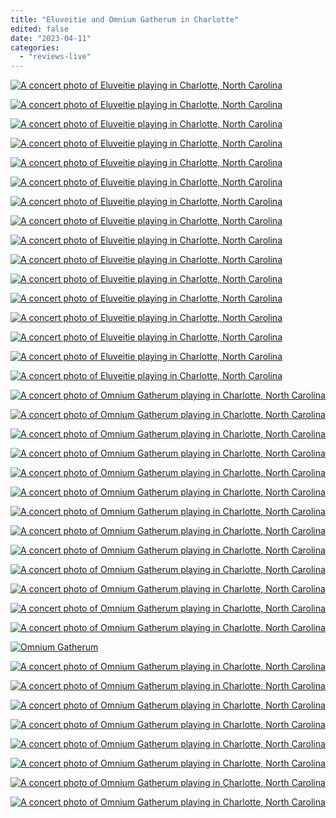 ```yaml
---
title: "Eluveitie and Omnium Gatherum in Charlotte"
edited: false
date: "2023-04-11"
categories:
  - "reviews-live"
---
```


[![A concert photo of Eluveitie playing in Charlotte, North Carolina](https://i2.wp.com/hellbound.ca/wp-content/uploads/2023/04/eluveite_20230331_407A4658.jpg?ssl=1)](https://hellbound.ca/eluveite_20230331_407a4658/)

[![A concert photo of Eluveitie playing in Charlotte, North Carolina](https://i2.wp.com/hellbound.ca/wp-content/uploads/2023/04/eluveite_20230331_407A4868.jpg?ssl=1)](https://hellbound.ca/eluveite_20230331_407a4868/)

[![A concert photo of Eluveitie playing in Charlotte, North Carolina](https://i2.wp.com/hellbound.ca/wp-content/uploads/2023/04/eluveite_20230331_407A4708.jpg?ssl=1)](https://hellbound.ca/eluveite_20230331_407a4708/)

[![A concert photo of Eluveitie playing in Charlotte, North Carolina](https://i1.wp.com/hellbound.ca/wp-content/uploads/2023/04/eluveite_20230331_407A4801.jpg?ssl=1)](https://hellbound.ca/eluveite_20230331_407a4801/)

[![A concert photo of Eluveitie playing in Charlotte, North Carolina](https://i2.wp.com/hellbound.ca/wp-content/uploads/2023/04/eluveite_20230331_407A4491.jpg?ssl=1)](https://hellbound.ca/eluveite_20230331_407a4491/)

[![A concert photo of Eluveitie playing in Charlotte, North Carolina](https://i1.wp.com/hellbound.ca/wp-content/uploads/2023/04/eluveite_20230331_407A4697.jpg?ssl=1)](https://hellbound.ca/eluveite_20230331_407a4697/)

[![A concert photo of Eluveitie playing in Charlotte, North Carolina](https://i1.wp.com/hellbound.ca/wp-content/uploads/2023/04/eluveite_20230331_407A4681.jpg?ssl=1)](https://hellbound.ca/eluveite_20230331_407a4681/)

[![A concert photo of Eluveitie playing in Charlotte, North Carolina](https://i0.wp.com/hellbound.ca/wp-content/uploads/2023/04/eluveite_20230331_407A4730.jpg?ssl=1)](https://hellbound.ca/eluveite_20230331_407a4730/)

[![A concert photo of Eluveitie playing in Charlotte, North Carolina](https://i2.wp.com/hellbound.ca/wp-content/uploads/2023/04/eluveite_20230331_407A4206.jpg?ssl=1)](https://hellbound.ca/eluveite_20230331_407a4206/)

[![A concert photo of Eluveitie playing in Charlotte, North Carolina](https://i1.wp.com/hellbound.ca/wp-content/uploads/2023/04/eluveite_20230331_407A4576.jpg?ssl=1)](https://hellbound.ca/eluveite_20230331_407a4576/)

[![A concert photo of Eluveitie playing in Charlotte, North Carolina](https://i0.wp.com/hellbound.ca/wp-content/uploads/2023/04/eluveite_20230331_407A4562-3.jpg?ssl=1)](https://hellbound.ca/eluveite_20230331_407a4562-3/)

[![A concert photo of Eluveitie playing in Charlotte, North Carolina](https://i1.wp.com/hellbound.ca/wp-content/uploads/2023/04/eluveite_20230331_407A4391.jpg?ssl=1)](https://hellbound.ca/eluveite_20230331_407a4391/)

[![A concert photo of Eluveitie playing in Charlotte, North Carolina](https://i1.wp.com/hellbound.ca/wp-content/uploads/2023/04/eluveite_20230331_407A4246-2.jpg?ssl=1)](https://hellbound.ca/eluveite_20230331_407a4246-2/)

[![A concert photo of Eluveitie playing in Charlotte, North Carolina](https://i2.wp.com/hellbound.ca/wp-content/uploads/2023/04/eluveite_20230331_407A4380.jpg?ssl=1)](https://hellbound.ca/eluveite_20230331_407a4380/)

[![A concert photo of Eluveitie playing in Charlotte, North Carolina](https://i2.wp.com/hellbound.ca/wp-content/uploads/2023/04/eluveite_20230331_407A4335.jpg?ssl=1)](https://hellbound.ca/eluveite_20230331_407a4335/)

[![A concert photo of Eluveitie playing in Charlotte, North Carolina](https://i2.wp.com/hellbound.ca/wp-content/uploads/2023/04/eluveite_20230331_407A4043.jpg?ssl=1)](https://hellbound.ca/eluveite_20230331_407a4043/)

[![A concert photo of Omnium Gatherum playing in Charlotte, North Carolina](https://i2.wp.com/hellbound.ca/wp-content/uploads/2023/04/omnium-gatherum_20230331_407A3823-4.jpg?ssl=1)](https://hellbound.ca/omnium-gatherum_20230331_407a3823-4/)

[![A concert photo of Omnium Gatherum playing in Charlotte, North Carolina](https://i1.wp.com/hellbound.ca/wp-content/uploads/2023/04/omnium-gatherum_20230331_407A3868.jpg?ssl=1)](https://hellbound.ca/omnium-gatherum_20230331_407a3868/)

[![A concert photo of Omnium Gatherum playing in Charlotte, North Carolina](https://i2.wp.com/hellbound.ca/wp-content/uploads/2023/04/omnium-gatherum_20230331_407A3965.jpg?ssl=1)](https://hellbound.ca/omnium-gatherum_20230331_407a3965/)

[![A concert photo of Omnium Gatherum playing in Charlotte, North Carolina](https://i1.wp.com/hellbound.ca/wp-content/uploads/2023/04/omnium-gatherum_20230331_407A3500.jpg?ssl=1)](https://hellbound.ca/omnium-gatherum_20230331_407a3500/)

[![A concert photo of Omnium Gatherum playing in Charlotte, North Carolina](https://i1.wp.com/hellbound.ca/wp-content/uploads/2023/04/omnium-gatherum_20230331_407A3801.jpg?ssl=1)](https://hellbound.ca/omnium-gatherum_20230331_407a3801/)

[![A concert photo of Omnium Gatherum playing in Charlotte, North Carolina](https://i2.wp.com/hellbound.ca/wp-content/uploads/2023/04/omnium-gatherum_20230331_407A3579.jpg?ssl=1)](https://hellbound.ca/omnium-gatherum_20230331_407a3579/)

[![A concert photo of Omnium Gatherum playing in Charlotte, North Carolina](https://i2.wp.com/hellbound.ca/wp-content/uploads/2023/04/omnium-gatherum_20230331_407A3837.jpg?ssl=1)](https://hellbound.ca/omnium-gatherum_20230331_407a3837/)

[![A concert photo of Omnium Gatherum playing in Charlotte, North Carolina](https://i2.wp.com/hellbound.ca/wp-content/uploads/2023/04/omnium-gatherum_20230331_407A3623.jpg?ssl=1)](https://hellbound.ca/omnium-gatherum_20230331_407a3623/)

[![A concert photo of Omnium Gatherum playing in Charlotte, North Carolina](https://i2.wp.com/hellbound.ca/wp-content/uploads/2023/04/omnium-gatherum_20230331_407A3479.jpg?ssl=1)](https://hellbound.ca/omnium-gatherum_20230331_407a3479/)

[![A concert photo of Omnium Gatherum playing in Charlotte, North Carolina](https://i1.wp.com/hellbound.ca/wp-content/uploads/2023/04/omnium-gatherum_20230331_407A3553.jpg?ssl=1)](https://hellbound.ca/omnium-gatherum_20230331_407a3553/)

[![A concert photo of Omnium Gatherum playing in Charlotte, North Carolina](https://i2.wp.com/hellbound.ca/wp-content/uploads/2023/04/omnium-gatherum_20230331_407A3781.jpg?ssl=1)](https://hellbound.ca/omnium-gatherum_20230331_407a3781/)

[![A concert photo of Omnium Gatherum playing in Charlotte, North Carolina](https://i2.wp.com/hellbound.ca/wp-content/uploads/2023/04/omnium-gatherum_20230331_407A3221.jpg?ssl=1)](https://hellbound.ca/omnium-gatherum_20230331_407a3221/)

[![A concert photo of Omnium Gatherum playing in Charlotte, North Carolina](https://i0.wp.com/hellbound.ca/wp-content/uploads/2023/04/omnium-gatherum_20230331_407A3305.jpg?ssl=1)](https://hellbound.ca/omnium-gatherum_20230331_407a3305/)

[![Omnium Gatherum](https://i1.wp.com/hellbound.ca/wp-content/uploads/2023/04/omnium-gatherum_20230331_407A3493.jpg?ssl=1)](https://hellbound.ca/omnium-gatherum_20230331_407a3493/)

[![A concert photo of Omnium Gatherum playing in Charlotte, North Carolina](https://i1.wp.com/hellbound.ca/wp-content/uploads/2023/04/omnium-gatherum_20230331_407A3327.jpg?ssl=1)](https://hellbound.ca/omnium-gatherum_20230331_407a3327/)

[![A concert photo of Omnium Gatherum playing in Charlotte, North Carolina](https://i0.wp.com/hellbound.ca/wp-content/uploads/2023/04/omnium-gatherum_20230331_407A3472.jpg?ssl=1)](https://hellbound.ca/omnium-gatherum_20230331_407a3472/)

[![A concert photo of Omnium Gatherum playing in Charlotte, North Carolina](https://i2.wp.com/hellbound.ca/wp-content/uploads/2023/04/omnium-gatherum_20230331_407A3592.jpg?ssl=1)](https://hellbound.ca/omnium-gatherum_20230331_407a3592/)

[![A concert photo of Omnium Gatherum playing in Charlotte, North Carolina](https://i2.wp.com/hellbound.ca/wp-content/uploads/2023/04/omnium-gatherum_20230331_407A3387.jpg?ssl=1)](https://hellbound.ca/omnium-gatherum_20230331_407a3387/)

[![A concert photo of Omnium Gatherum playing in Charlotte, North Carolina](https://i2.wp.com/hellbound.ca/wp-content/uploads/2023/04/omnium-gatherum_20230331_407A3248.jpg?ssl=1)](https://hellbound.ca/omnium-gatherum_20230331_407a3248/)

[![A concert photo of Omnium Gatherum playing in Charlotte, North Carolina](https://i0.wp.com/hellbound.ca/wp-content/uploads/2023/04/omnium-gatherum_20230331_407A3111.jpg?ssl=1)](https://hellbound.ca/omnium-gatherum_20230331_407a3111/)

[![A concert photo of Omnium Gatherum playing in Charlotte, North Carolina](https://i1.wp.com/hellbound.ca/wp-content/uploads/2023/04/omnium-gatherum_20230331_407A3255.jpg?ssl=1)](https://hellbound.ca/omnium-gatherum_20230331_407a3255/)

[![A concert photo of Omnium Gatherum playing in Charlotte, North Carolina](https://i0.wp.com/hellbound.ca/wp-content/uploads/2023/04/omnium-gatherum_20230331_407A3218.jpg?ssl=1)](https://hellbound.ca/omnium-gatherum_20230331_407a3218/)
